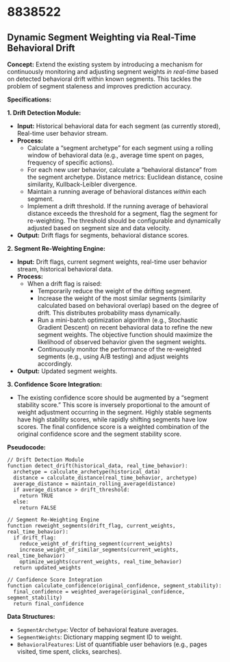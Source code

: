 # 8838522

## Dynamic Segment Weighting via Real-Time Behavioral Drift

**Concept:** Extend the existing system by introducing a mechanism for continuously monitoring and adjusting segment weights *in real-time* based on detected behavioral drift within known segments. This tackles the problem of segment staleness and improves prediction accuracy.

**Specifications:**

**1. Drift Detection Module:**

*   **Input:** Historical behavioral data for each segment (as currently stored), Real-time user behavior stream.
*   **Process:**
    *   Calculate a “segment archetype” for each segment using a rolling window of behavioral data (e.g., average time spent on pages, frequency of specific actions).
    *   For each new user behavior, calculate a “behavioral distance” from the segment archetype.  Distance metrics: Euclidean distance, cosine similarity, Kullback-Leibler divergence.
    *   Maintain a running average of behavioral distances *within* each segment.
    *   Implement a drift threshold. If the running average of behavioral distance exceeds the threshold for a segment, flag the segment for re-weighting.  The threshold should be configurable and dynamically adjusted based on segment size and data velocity.
*   **Output:** Drift flags for segments, behavioral distance scores.

**2. Segment Re-Weighting Engine:**

*   **Input:** Drift flags, current segment weights, real-time user behavior stream, historical behavioral data.
*   **Process:**
    *   When a drift flag is raised:
        *   Temporarily reduce the weight of the drifting segment.
        *   Increase the weight of the most similar segments (similarity calculated based on behavioral overlap) based on the degree of drift.  This distributes probability mass dynamically.
        *   Run a mini-batch optimization algorithm (e.g., Stochastic Gradient Descent) on recent behavioral data to refine the new segment weights. The objective function should maximize the likelihood of observed behavior given the segment weights.
        *   Continuously monitor the performance of the re-weighted segments (e.g., using A/B testing) and adjust weights accordingly.
*   **Output:** Updated segment weights.

**3. Confidence Score Integration:**

*   The existing confidence score should be augmented by a “segment stability score.”  This score is inversely proportional to the amount of weight adjustment occurring in the segment.  Highly stable segments have high stability scores, while rapidly shifting segments have low scores.  The final confidence score is a weighted combination of the original confidence score and the segment stability score.

**Pseudocode:**

```
// Drift Detection Module
function detect_drift(historical_data, real_time_behavior):
  archetype = calculate_archetype(historical_data)
  distance = calculate_distance(real_time_behavior, archetype)
  average_distance = maintain_rolling_average(distance)
  if average_distance > drift_threshold:
    return TRUE
  else:
    return FALSE

// Segment Re-Weighting Engine
function reweight_segments(drift_flag, current_weights, real_time_behavior):
  if drift_flag:
    reduce_weight_of_drifting_segment(current_weights)
    increase_weight_of_similar_segments(current_weights, real_time_behavior)
    optimize_weights(current_weights, real_time_behavior)
  return updated_weights

// Confidence Score Integration
function calculate_confidence(original_confidence, segment_stability):
  final_confidence = weighted_average(original_confidence, segment_stability)
  return final_confidence
```

**Data Structures:**

*   `SegmentArchetype`:  Vector of behavioral feature averages.
*   `SegmentWeights`:  Dictionary mapping segment ID to weight.
*   `BehavioralFeatures`:  List of quantifiable user behaviors (e.g., pages visited, time spent, clicks, searches).